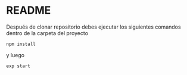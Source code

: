 # README #

Después de clonar repositorio debes ejecutar los siguientes comandos dentro de la carpeta del proyecto


```
npm install
```

y luego 

```
exp start
```
